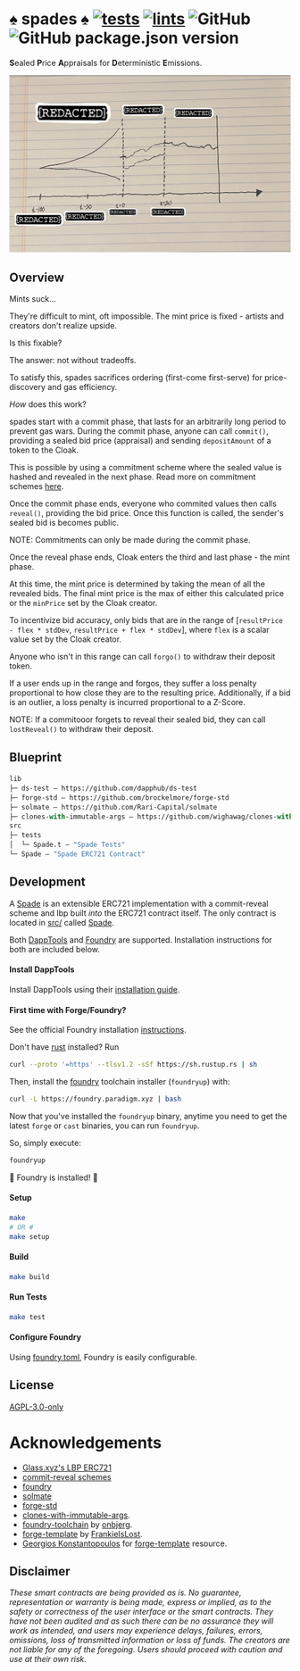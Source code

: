 # ♠️ spades ♠️ [![tests](https://github.com/abigger87/spades/actions/workflows/tests.yml/badge.svg)](https://github.com/abigger87/spades/actions/workflows/tests.yml) [![lints](https://github.com/abigger87/spades/actions/workflows/lints.yml/badge.svg)](https://github.com/abigger87/spades/actions/workflows/lints.yml) ![GitHub](https://img.shields.io/github/license/abigger87/spades) ![GitHub package.json version](https://img.shields.io/github/package-json/v/abigger87/spades)

**S**ealed **P**rice **A**ppraisals for **D**eterministic **E**missions.

![spade](./assets/spades.jpeg)


## Overview

Mints suck...

They're difficult to mint, oft impossible.
The mint price is fixed - artists and creators don't realize upside.

Is this fixable?

The answer: not without tradeoffs.

To satisfy this, spades sacrifices ordering (first-come first-serve) for price-discovery and gas efficiency.

_How_ does this work?

spades start with a commit phase, that lasts for an arbitrarily long period to prevent gas wars.
During the commit phase, anyone can call `commit()`, providing a sealed bid price (appraisal) and sending `depositAmount` of a token to the Cloak.

This is possible by using a commitment scheme where the sealed value is hashed and revealed in the next phase.
Read more on commitment schemes [here](https://medium.com/swlh/exploring-commit-reveal-schemes-on-ethereum-c4ff5a777db8). 

Once the commit phase ends, everyone who commited values then calls `reveal()`, providing the bid price. Once this function is called, the sender's sealed bid is becomes public.

NOTE: Commitments can only be made during the commit phase.

Once the reveal phase ends, Cloak enters the third and last phase - the mint phase.

At this time, the mint price is determined by taking the mean of all the revealed bids. The final mint price is the max of either this calculated price or the `minPrice` set by the Cloak creator.

To incentivize bid accuracy, only bids that are in the range of [`resultPrice - flex * stdDev`, `resultPrice + flex * stdDev`], where `flex` is a scalar value set by the Cloak creator.

Anyone who isn't in this range can call `forgo()` to withdraw their deposit token.

If a user ends up in the range and forgos, they suffer a loss penalty proportional to how close they are to the resulting price.
Additionally, if a bid is an outlier, a loss penalty is incurred proportional to a Z-Score.

NOTE: If a commitooor forgets to reveal their sealed bid, they can call `lostReveal()` to withdraw their deposit.



## Blueprint

```ml
lib
├─ ds-test — https://github.com/dapphub/ds-test
├─ forge-std — https://github.com/brockelmore/forge-std
├─ solmate — https://github.com/Rari-Capital/solmate
├─ clones-with-immutable-args — https://github.com/wighawag/clones-with-immutable-args
src
├─ tests
│  └─ Spade.t — "Spade Tests"
└─ Spade — "Spade ERC721 Contract"
```

## Development

A [Spade](https://github.com/abigger87/spades) is an extensible ERC721 implementation with a commit-reveal scheme and lbp built _into_ the ERC721 contract itself.
The only contract is located in [src/](./src/) called [Spade](./src/Spade.sol).

Both [DappTools](https://dapp.tools/) and [Foundry](https://github.com/gaskonst/foundry) are supported. Installation instructions for both are included below.

#### Install DappTools

Install DappTools using their [installation guide](https://github.com/dapphub/dapptools#installation).

#### First time with Forge/Foundry?

See the official Foundry installation [instructions](https://github.com/gakonst/foundry/blob/master/README.md#installation).

Don't have [rust](https://www.rust-lang.org/tools/install) installed?
Run
```bash
curl --proto '=https' --tlsv1.2 -sSf https://sh.rustup.rs | sh
```

Then, install the [foundry](https://github.com/gakonst/foundry) toolchain installer (`foundryup`) with:
```bash
curl -L https://foundry.paradigm.xyz | bash
```

Now that you've installed the `foundryup` binary,
anytime you need to get the latest `forge` or `cast` binaries,
you can run `foundryup`.

So, simply execute:
```bash
foundryup
```

🎉 Foundry is installed! 🎉

#### Setup

```bash
make
# OR #
make setup
```

#### Build

```bash
make build
```

#### Run Tests

```bash
make test
```

#### Configure Foundry

Using [foundry.toml](./foundry.toml), Foundry is easily configurable.

## License

[AGPL-3.0-only](https://github.com/abigger87/spades/blob/master/LICENSE)

# Acknowledgements

- [Glass.xyz's LBP ERC721](https://github.com/GlassProtocol/LBPERC721/blob/main/src/LBPERC721.sol)
- [commit-reveal schemes](https://medium.com/swlh/exploring-commit-reveal-schemes-on-ethereum-c4ff5a777db8)
- [foundry](https://github.com/gakonst/foundry)
- [solmate](https://github.com/Rari-Capital/solmate)
- [forge-std](https://github.com/brockelmore/forge-std)
- [clones-with-immutable-args](https://github.com/wighawag/clones-with-immutable-args).
- [foundry-toolchain](https://github.com/onbjerg/foundry-toolchain) by [onbjerg](https://github.com/onbjerg).
- [forge-template](https://github.com/FrankieIsLost/forge-template) by [FrankieIsLost](https://github.com/FrankieIsLost).
- [Georgios Konstantopoulos](https://github.com/gakonst) for [forge-template](https://github.com/gakonst/forge-template) resource.

## Disclaimer

_These smart contracts are being provided as is. No guarantee, representation or warranty is being made, express or implied, as to the safety or correctness of the user interface or the smart contracts. They have not been audited and as such there can be no assurance they will work as intended, and users may experience delays, failures, errors, omissions, loss of transmitted information or loss of funds. The creators are not liable for any of the foregoing. Users should proceed with caution and use at their own risk._
